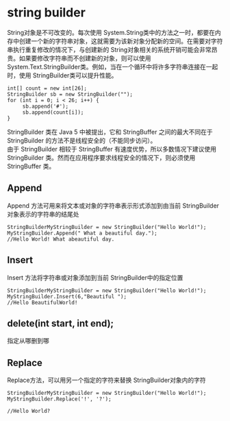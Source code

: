 # string builder    
String对象是不可改变的。每次使用 System.String类中的方法之一时，都要在内存中创建一个新的字符串对象，这就需要为该新对象分配新的空间。在需要对字符串执行重复修改的情况下，与创建新的 String对象相关的系统开销可能会非常昂贵。如果要修改字符串而不创建新的对象，则可以使用System.Text.StringBuilder类。例如，当在一个循环中将许多字符串连接在一起时，使用 StringBuilder类可以提升性能。    

    int[] count = new int[26];
    StringBuilder sb = new StringBuilder("");
    for (int i = 0; i < 26; i++) {
         sb.append('#');
         sb.append(count[i]);
    }

StringBuilder 类在 Java 5 中被提出，它和 StringBuffer 之间的最大不同在于 StringBuilder 的方法不是线程安全的（不能同步访问）。    
由于 StringBuilder 相较于 StringBuffer 有速度优势，所以多数情况下建议使用 StringBuilder 类。然而在应用程序要求线程安全的情况下，则必须使用 StringBuffer 类。     


## Append    
Append 方法可用来将文本或对象的字符串表示形式添加到由当前 StringBuilder对象表示的字符串的结尾处     

    StringBuilderMyStringBuilder = new StringBuilder("Hello World!");
    MyStringBuilder.Append(" What a beautiful day.");
    //Hello World! What abeautiful day.
    
## Insert    
Insert 方法将字符串或对象添加到当前 StringBuilder中的指定位置     

    StringBuilderMyStringBuilder = new StringBuilder("Hello World!");
    MyStringBuilder.Insert(6,"Beautiful ");
    //Hello BeautifulWorld!   

## delete(int start, int end);     
指定从哪删到哪     


## Replace    
Replace方法，可以用另一个指定的字符来替换 StringBuilder对象内的字符   

    StringBuilderMyStringBuilder = new StringBuilder("Hello World!");
    MyStringBuilder.Replace('!', '?');

    //Hello World?




